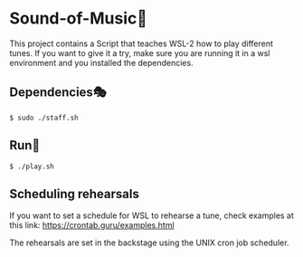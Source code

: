# Sound-of-Music🪇

This project contains a Script that teaches WSL-2 how to play different tunes.
If you want to give it a try, make sure you are running it in a wsl environment and you installed the dependencies.

## Dependencies🎭
```console
$ sudo ./staff.sh
```

## Run🥁
```console
$ ./play.sh
```

## Scheduling rehearsals
If you want to set a schedule for WSL to rehearse a tune, check examples at this link: https://crontab.guru/examples.html

The rehearsals are set in the backstage using the UNIX cron job scheduler. 
